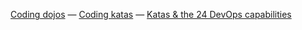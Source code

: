 
[Coding dojos](dojo.html) &mdash; [Coding katas](katas.html) &mdash; [Katas &amp; the 24 DevOps capabilities](katas_capabilities.html)
